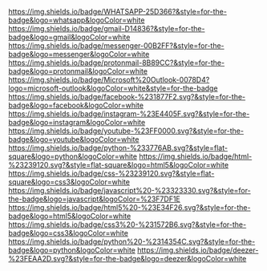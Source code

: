 

<!--
**valdemir1001/valdemir1001** is a ✨ _special_ ✨ repository because its `README.md` (this file) appears on your GitHub profile.

Here are some ideas to get you started:

- 🔭 I’m currently working on ...
- 👯 I’m looking to collaborate on ...
- 🤔 I’m looking for help with ...
- 😄 Pronouns: ...
- ⚡ Fun fact: ...
-->
https://img.shields.io/badge/WHATSAPP-25D366?&style=for-the-badge&logo=whatsapp&logoColor=white
	https://img.shields.io/badge/gmail-D14836?&style=for-the-badge&logo=gmail&logoColor=white
	https://img.shields.io/badge/messenger-00B2FF?&style=for-the-badge&logo=messenger&logoColor=white
	https://img.shields.io/badge/protonmail-8B89CC?&style=for-the-badge&logo=protonmail&logoColor=white
	https://img.shields.io/badge/Microsoft%20Outlook-0078D4?logo=microsoft-outlook&logoColor=white&style=for-the-badge
  https://img.shields.io/badge/facebook-%231877F2.svg?&style=for-the-badge&logo=facebook&logoColor=white
	https://img.shields.io/badge/instagram-%23E4405F.svg?&style=for-the-badge&logo=instagram&logoColor=white
  https://img.shields.io/badge/youtube-%23FF0000.svg?&style=for-the-badge&logo=youtube&logoColor=white
  https://img.shields.io/badge/python-%233776AB.svg?&style=flat-square&logo=python&logoColor=white
	https://img.shields.io/badge/html-%23239120.svg?&style=flat-square&logo=html5&logoColor=white
	https://img.shields.io/badge/css-%23239120.svg?&style=flat-square&logo=css3&logoColor=white
  https://img.shields.io/badge/javascript%20-%23323330.svg?&style=for-the-badge&logo=javascript&logoColor=%23F7DF1E
  https://img.shields.io/badge/html5%20-%23E34F26.svg?&style=for-the-badge&logo=html5&logoColor=white
	https://img.shields.io/badge/css3%20-%231572B6.svg?&style=for-the-badge&logo=css3&logoColor=white
	https://img.shields.io/badge/python%20-%2314354C.svg?&style=for-the-badge&logo=python&logoColor=white
  https://img.shields.io/badge/deezer-%23FEAA2D.svg?&style=for-the-badge&logo=deezer&logoColor=white
  
